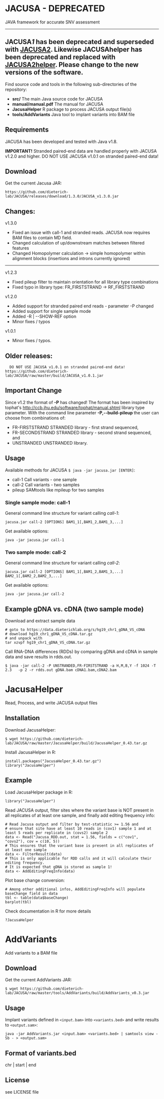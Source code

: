 JACUSA - DEPRECATED
===================

JAVA framework for accurate SNV assessment

---
JACUSA*1* has been deprecated and superseded with [JACUSA2](https://github.com/dieterich-lab/JACUSA2).
Likewise JACUSAhelper has been deprecated and replaced with [JACUSA2helper](https://github.com/dieterich-lab/JACUSA2).
Please change to the new versions of the software.
---

Find source code and tools in the following sub-directories of the repository:

* **src/** The main Java source code for JACUSA
* **manual/manual.pdf** The manual for JACUSA 
* **JacusaHelper** R package to process JACUSA output file(s)
* **tools/AddVariants** Java tool to implant variants into BAM file

Requirements
------------

JACUSA has been developed and tested with Java v1.8.

**IMPORTANT!** 
Stranded paired-end data are handled properly with JACUSA v1.2.0 and higher.
DO NOT USE JACUSA v1.0.1 on stranded paired-end data! 

Download
--------

Get the current Jacusa JAR:

```
https://github.com/dieterich-lab/JACUSA/releases/download/1.3.0/JACUSA_v1.3.0.jar
```

Changes:
--------
v1.3.0
* Fixed an issue with call-1 and stranded reads. JACUSA now requires BAM files to contain MD field.
* Changed calculation of up/downstream matches between filtered features
* Changed Homopolymer calculation -> simple homopolymer within alignment blocks (insertions and introns currently ignored)
--------
v1.2.3
* Fixed pileup filter to maintain orientation for all library type combinations
* Fixed typo in library type: FR_FIRSTSTRAND -> RF_FIRSTSTRAND

v1.2.0
* Added support for stranded paired end reads - parameter -P changed
* Added support for single sample mode
* Added -R | --SHOW-REF option
* Minor fixes / typos

v1.0.1
* Minor fixes / typos.

Older releases:
---------------
```
  DO NOT USE JACUSA v1.0.1 on stranded paired-end data!
https://github.com/dieterich-lab/JACUSA/raw/master/build/JACUSA_v1.0.1.jar
```

Important Change
----------------

Since v1.2 the format of **-P** has changed!
The format has been inspired by tophat's http://ccb.jhu.edu/software/tophat/manual.shtml library type parameter.
With the command line parameter **-P,--build-pileup <BUILD-PILEUP>** the user can choose from combinations of:

* FR-FIRSTSTRAND
  STRANDED library - first strand sequenced,
* FR-SECONDSTRAND
  STRANDED library - second strand sequenced, and
* UNSTRANDED
  UNSTRANDED library.

Usage
-----

Available methods for JACUSA ```$ java -jar jacusa.jar [ENTER]```: 

* call-1  Call variants - one sample
* call-2	Call variants - two samples
* pileup	SAMtools like mpileup for two samples

### Single sample mode: call-1 ###

General command line structure for variant calling *call-1*:

```
jacusa.jar call-2 [OPTIONS] BAM1_1[,BAM1_2,BAM1_3,...]
```

Get available options:

```
java -jar jacusa.jar call-1
```

### Two sample mode: call-2 ###

General command line structure for variant calling *call-2*:

```
jacusa.jar call-2 [OPTIONS] BAM1_1[,BAM1_2,BAM1_3,...] BAM2_1[,BAM2_2,BAM2_3,...]
```

Get available options:

```
java -jar jacusa.jar call-2
```

Example gDNA vs. cDNA (two sample mode)
---------------------------------------

Download and extract sample data 

```
# goto to https://data.dieterichlab.org/s/hg19_chr1_gDNA_VS_cDNA
# download hg19_chr1_gDNA_VS_cDNA.tar.gz
# and unpack with
tar xzvpf hg19_chr1_gDNA_VS_cDNA.tar.gz
```

Call RNA-DNA differences (RDDs) by comparing gDNA and cDNA in sample data and save results in rdds.out.

```
$ java -jar call-2 -P UNSTRANDED,FR-FIRSTSTRAND -a H,M,B,Y -f 1024 -T 2.3	-p 2 -r rdds.out gDNA.bam cDNA1.bam,cDNA2.bam
```

JacusaHelper
============

Read, Process, and write JACUSA output files 

Installation
------------

Download JacusaHelper: 

```
$ wget https://github.com/dieterich-lab/JACUSA/raw/master/JacusaHelper/build/JacusaHelper_0.43.tar.gz
```

Install JacusaHelper in R:

```
install.packages("JacusaHelper_0.43.tar.gz")
library("JacusaHelper")
```

Example
-------

Load JacusaHelper package in R:

```
library("JacusaHelper")
```

Read JACUSA output, filter sites where the variant base is NOT present in all replicates of at least one sample, and finally add editing frequency info:

```
# Read Jacusa output and filter by test-statistic >= 1.56 and 
# ensure that site have at least 10 reads in (cov1) sample 1 and at least 5 reads per replicate in (covs2) sample 2
data <- Read("Jacusa_RDD.out, stat = 1.56, fields = c("cov1", "covs2"), cov = c(10, 5))
# This ensures that the variant base is present in all replicates of at least one sample
data <- FilterResult(data)
# This is only applicable for RDD calls and it will calculate their editing frequency.
# It is expected that gDNA is stored as sample 1!
data <- AddEditingFreqInfo(data)
```

Plot base change conversion:

```
# Among other additional infos, AddEditingFreqInfo will populate baseChange field in data
tbl <- table(data$baseChange)
barplot(tbl)
```

Check documentation in R for more details
```
?JacusaHelper
```

AddVariants
===========

Add variants to a BAM file

Download
--------

Get the current AddVariants JAR:

```
$ wget https://github.com/dieterich-lab/JACUSA/raw/master/tools/AddVariants/build/AddVariants_v0.3.jar
```

Usage
-----

Implant variants defined in `<input.bam>` into `<variants.bed>` and write results to `<output.sam>`:

```
java -jar AddVariants.jar <input.bam> <variants.bed> | samtools view -Sb - > <output.sam>
```

Format of variants.bed
----------------------
chr | start | end

License
-------

see LICENSE file
